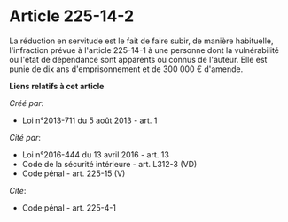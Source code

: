 # Article 225-14-2

La réduction en servitude est le fait de faire subir, de manière habituelle, l'infraction prévue à l'article 225-14-1 à une
personne dont la vulnérabilité ou l'état de dépendance sont apparents ou connus de l'auteur. Elle est punie de dix ans
d'emprisonnement et de 300 000 € d'amende.

**Liens relatifs à cet article**

_Créé par_:

  - Loi n°2013-711 du 5 août 2013 - art. 1

_Cité par_:

  - Loi n°2016-444 du 13 avril 2016 - art. 13
  - Code de la sécurité intérieure - art. L312-3 (VD)
  - Code pénal - art. 225-15 (V)

_Cite_:

  - Code pénal - art. 225-4-1
